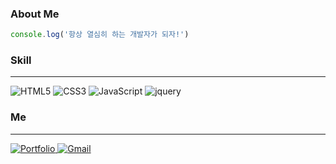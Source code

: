 <!--### Hi there 👋


**mkllel/mkllel** is a ✨ _special_ ✨ repository because its `README.md` (this file) appears on your GitHub profile.

Here are some ideas to get you started:

- 🔭 I’m currently working on ...
- 🌱 I’m currently learning ...
- 👯 I’m looking to collaborate on ...
- 🤔 I’m looking for help with ...
- 💬 Ask me about ...
- 📫 How to reach me: ...
- 😄 Pronouns: ...
- ⚡ Fun fact: ...
-->


### About Me

```js
console.log('항상 열심히 하는 개발자가 되자!')
```
### Skill
___
<img alt="HTML5" src ="https://img.shields.io/badge/HTML5-E34F26.svg?&style=for-the-badge&logo=HTML5&logoColor=white"/> <img alt="CSS3" src ="https://img.shields.io/badge/CSS3-1572B6.svg?&style=for-the-badge&logo=CSS3&logoColor=white"/> <img alt="JavaScript" src ="https://img.shields.io/badge/JavaScript-F7DF1E.svg?&style=for-the-badge&logo=JavaScript&logoColor=black"/> <img alt="jquery" src ="https://img.shields.io/badge/JQuery-0769AD.svg?&style=for-the-badge&logo=JQuery&logoColor=white"/>

### Me
___
<a href = "http://mkllel.dothome.co.kr/"><img alt="Portfolio" src ="https://img.shields.io/badge/Portfolio-34A7C1.svg?&style=for-the-badge&logo=Proto.io&logoColor=white"/> <a href = "mailto:vavfapi032@naver.com"><img alt="Gmail" src ="https://img.shields.io/badge/Gmail-EA4335.svg?&style=for-the-badge&logo=Gmail&logoColor=white"/>

